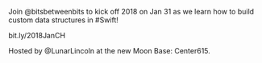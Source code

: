 Join @bitsbetweenbits to kick off 2018 on Jan 31 as we learn how to build custom data structures in #Swift!

bit.ly/2018JanCH

Hosted by @LunarLincoln at the new Moon Base: Center615. 